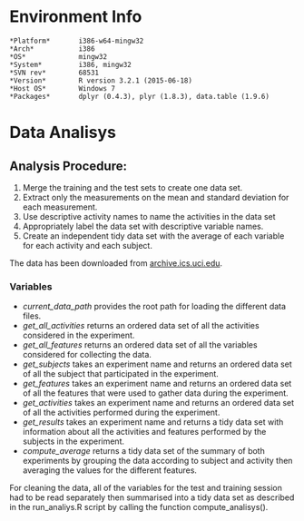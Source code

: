 # Environment Info
```
*Platform*       i386-w64-mingw32            
*Arch*           i386                        
*OS*             mingw32                     
*System*         i386, mingw32                          
*SVN rev*        68531                        
*Version*        R version 3.2.1 (2015-06-18)      
*Host OS*        Windows 7                   
*Packages*       dplyr (0.4.3), plyr (1.8.3), data.table (1.9.6)
```
# Data Analisys

## Analysis Procedure:

1. Merge the training and the test sets to create one data set.
2. Extract only the measurements on the mean and standard deviation for each measurement.
3. Use descriptive activity names to name the activities in the data set
4. Appropriately label the data set with descriptive variable names.
5. Create an independent tidy data set with the average of each variable for each activity and each subject.

The data has been downloaded from [archive.ics.uci.edu](http://archive.ics.uci.edu/ml/datasets/Human+Activity+Recognition+Using+Smartphones). 

### Variables

- *current_data_path* provides the root path for loading the different data files.
- *get_all_activities* returns an ordered data set of all the activities considered in the experiment.
- *get_all_features* returns an ordered data set of all the variables considered for collecting the data.
- *get_subjects* takes an experiment name and returns an ordered data set of all the subject that participated in the experiment.
- *get_features* takes an experiment name and returns an ordered data set of all the features that were used to gather data during the experiment.
- *get_activities* takes an experiment name and returns an ordered data set of all the activities performed during the experiment.
- *get_results* takes an experiment name and returns a tidy data set with information about all the activities and features performed by the subjects in the experiment.
- *compute_average* returns a tidy data set of the summary of both experiments by grouping the data according to subject and activity then averaging the values for the different features.

For cleaning the data, all of the variables for the test and training session had to be read separately then summarised into a tidy data set as described in the run_analiys.R script by calling the function compute_analisys().
